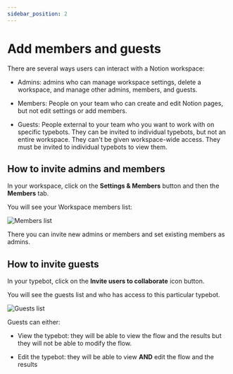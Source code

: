 ```yaml
---
sidebar_position: 2
---
```


# Add members and guests

There are several ways users can interact with a Notion workspace:

- Admins: admins who can manage workspace settings, delete a workspace, and manage other admins, members, and guests.

- Members: People on your team who can create and edit Notion pages, but not edit settings or add members.

- Guests: People external to your team who you want to work with on specific typebots. They can be invited to individual typebots, but not an entire workspace. They can't be given workspace-wide access. They must be invited to individual typebots to view them.

## How to invite admins and members

In your workspace, click on the **Settings & Members** button and then the **Members** tab.

You will see your Workspace members list:

<img src="/img/workspace/members.png" alt="Members list" />

There you can invite new admins or members and set existing members as admins.

## How to invite guests

In your typebot, click on the **Invite users to collaborate** icon button.

You will see the guests list and who has access to this particular typebot.

<img src="/img/workspace/guests.png" alt="Guests list" />

Guests can either:

- View the typebot: they will be able to view the flow and the results but they will not be able to modify the flow.

- Edit the typebot: they will be able to view **AND** edit the flow and the results
